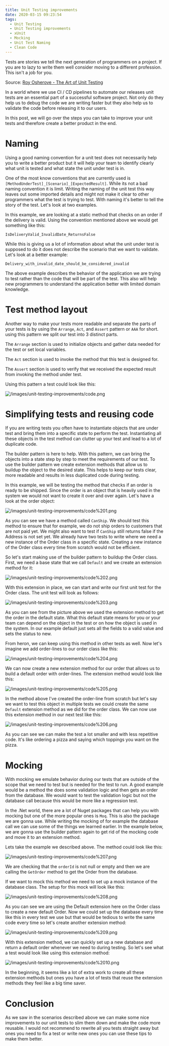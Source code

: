 ```yaml
---
title: Unit Testing improvements
date: 2020-03-15 09:23:54
tags:
  - Unit Testing
  - Unit Testing improvements
  - xUnit
  - Mocking
  - Unit Test Naming
  - Clean Code
---
```



Tests are stories we tell the next generation of programmers on a project. If you are to lazy to write them well consider moving to a different profession. This isn't a job for you.

Source: [Roy Osherove - The Art of Unit Testing](https://www.manning.com/books/the-art-of-unit-testing-second-edition)

In a world where we use CI / CD pipelines to automate our releases unit tests are an essential part of a successful software project. Not only do they help us to debug the code we are writing faster but they also help us to validate the code before releasing it to our users.

In this post, we will go over the steps you can take to improve your unit tests and therefore create a better product in the end.

# Naming

Using a good naming convention for a unit test does not necessarily help you to write a better product but it will help your team to identify clearly what unit is tested and what state the unit under test is in.

One of the most know conventions that are currently used is `[MethodUnderTest]_[Scenario]_[ExpectedResult]`. While its not a bad naming convention it is limit. Writing the naming of the unit test this way leaves out some imported details and might not make it clear to other programmers what the test is trying to test. With naming it's better to tell the story of the test. Let's look at two examples.

In this example, we are looking at a static method that checks on an order if the delivery is valid. Using the convention mentioned above we would get something like this:

`IsDeliveryValid_InvalidDate_ReturnsFalse`

While this is giving us a lot of information about what the unit under test is supposed to do it does not describe the scenario that we want to validate. Let's look at a better example:

`Delivery_with_invalid_date_should_be_considered_invalid`

The above example describes the behavior of the application we are trying to test rather than the code that will be part of the test. This also will help new programmers to understand the application better with limited domain knowledge.

# Test method layout

Another way to make your tests more readable and separate the parts of your tests is by using the `Arrange`, `Act`, and `Assert` pattern or `AAA` for short. using this pattern we split our test into 3 distinct parts.

The `Arrange` section is used to initialize objects and gather data needed for the test or set local variables.

The `Act` section is used to invoke the method that this test is designed for.

The `Assert` section is used to verify that we received the expected result from invoking the method under test.

Using this pattern a test could look like this:

![/images/unit-testing-improvements/code.png](/images/unit-testing-improvements/code.png)

# Simplifying tests and reusing code

If you are writing tests you often have to instantiate objects that are under test and bring them into a specific state to perform the test. Instantiating all these objects in the test method can clutter up your test and lead to a lot of duplicate code.

The builder pattern is here to help. With this pattern, we can bring the objects into a state step by step to meet the requirements of our test. To use the builder pattern we create extension methods that allow us to buildup the object to the desired state. This helps to keep our tests clear, more readable and results in less duplicated code during testing.

In this example, we will be testing the method that checks if an order is ready to be shipped. Since the order is an object that is heavily used in the system we would not want to create it over and over again. Let's have a look at the order object:

![/images/unit-testing-improvements/code%201.png](/images/unit-testing-improvements/code%201.png)

As you can see we have a method called `CanShip`. We should test this method to ensure that for example, we do not ship orders to customers that are not paid yet. We might also want to test if `CanShip` still returns false if the Address is not set yet. We already have two tests to write where we need a new instance of the Order class in a specific state. Creating a new instance of the Order class every time from scratch would not be efficient.

So let's start making use of the builder pattern to buildup the Order class. First, we need a base state that we call `Default` and we create an extension method for it:

![/images/unit-testing-improvements/code%202.png](/images/unit-testing-improvements/code%202.png)

With this extension in place, we can start and write our first unit test for the Order class. The unit test will look as follows:

![/images/unit-testing-improvements/code%203.png](/images/unit-testing-improvements/code%203.png)

As you can see from the picture above we used the extension method to get the order in the default state. What this default state means for you or your team can depend on the object in the test or on how the object is used in the system. In our example default just sets all the fields to a valid value and sets the status to new.

From heron, we can keep using this method in other tests as well. Now let's imagine we add order-lines to our order class like this:

![/images/unit-testing-improvements/code%204.png](/images/unit-testing-improvements/code%204.png)

We can now create a new extension method for our order that allows us to build a default order with order-lines. The extension method would look like this:

![/images/unit-testing-improvements/code%205.png](/images/unit-testing-improvements/code%205.png)

In the method above I've created the order-line from scratch but let's say we want to test this object in multiple tests we could create the same `Default` extension method as we did for the order class. We can now use this extension method in our next test like this:

![/images/unit-testing-improvements/code%206.png](/images/unit-testing-improvements/code%206.png)

As you can see we can make the test a lot smaller and with less repetitive code. It's like ordering a pizza and saying which toppings you want on the pizza.

# Mocking

With mocking we emulate behavior during our tests that are outside of the scope that we need to test but is needed for the test to run. A good example would be a method the does some validation logic and then gets an order from the database. We would want to test the validation logic but not the database call because this would be more like a regression test.

In the .Net world, there are a lot of Nuget packages that can help you with mocking but one of the more popular ones is `Moq`. This is also the package we are gonna use. While writing the mocking of for example the database call we can use some of the things we learned earlier. In the example below, we are gonna use the builder pattern again to get rid of the mocking code and move it to an extension method.

Lets take the example we described above. The method could look like this:

![/images/unit-testing-improvements/code%207.png](/images/unit-testing-improvements/code%207.png)

We are checking that the `orderId` is not null or empty and then we are calling the `GetOrder` method to get the Order from the database.

If we want to mock this method we need to set up a mock instance of the database class. The setup for this mock will look like this:

![/images/unit-testing-improvements/code%208.png](/images/unit-testing-improvements/code%208.png)

As you can see we are using the Default extension here on the Order class to create a new default Order. Now we could set up the database every time like this in every test we use but that would be tedious to write the same code every time so let's create another extension method:

![/images/unit-testing-improvements/code%209.png](/images/unit-testing-improvements/code%209.png)

With this extension method, we can quickly set up a new database and return a default order whenever we need to during testing. So let's see what a test would look like using this extension method:

![/images/unit-testing-improvements/code%2010.png](/images/unit-testing-improvements/code%2010.png)

In the beginning, it seems like a lot of extra work to create all these extension methods but ones you have a lot of tests that reuse the extension methods they feel like a big time saver.

# Conclusion

As we saw in the scenarios described above we can make some nice improvements to our unit tests to slim them down and make the code more reusable. I would not recommend to rewrite all you tests straight away but ones you need to fix a test or write new ones you can use these tips to make them better.